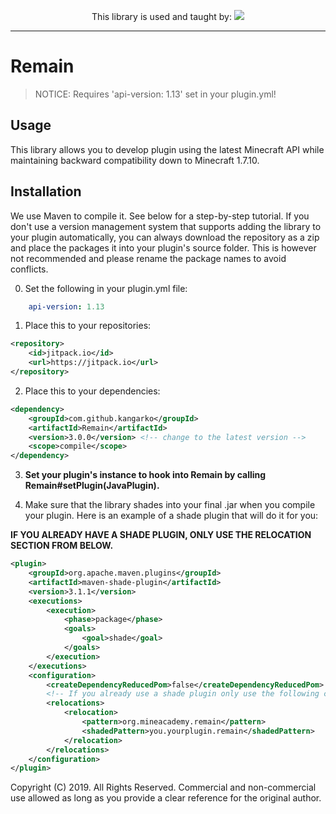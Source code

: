 <p align="center">
  This library is used and taught by:
  <a href="https://www.spigotcourse.org/?utm_source=github&utm_medium=github">
    <img src="https://i.imgur.com/Xr0p2g3.png" />
  </a>
</p>

---

# Remain

> NOTICE: Requires 'api-version: 1.13' set in your plugin.yml!

## Usage
This library allows you to develop plugin using the latest Minecraft API while maintaining backward compatibility down to Minecraft 1.7.10.

## Installation
We use Maven to compile it. See below for a step-by-step tutorial. If you don't use a version management system that supports adding the library to your plugin automatically, you can always download the repository as a zip and place the packages it into your plugin's source folder. This is however not recommended and please rename the package names to avoid conflicts.

0. Set the following in your plugin.yml file:
```yaml
    api-version: 1.13
```

1. Place this to your repositories:

```xml
<repository>
	<id>jitpack.io</id>
	<url>https://jitpack.io</url>
</repository>
```

2. Place this to your dependencies:

```xml
<dependency>
	<groupId>com.github.kangarko</groupId>
	<artifactId>Remain</artifactId>
	<version>3.0.0</version> <!-- change to the latest version -->
	<scope>compile</scope>
</dependency>
```

3. **Set your plugin's instance to hook into Remain by calling Remain#setPlugin(JavaPlugin).**

4. Make sure that the library shades into your final .jar when you compile your plugin. Here is an example of a shade plugin that will do it for you:

**IF YOU ALREADY HAVE A SHADE PLUGIN, ONLY USE THE RELOCATION SECTION FROM BELOW.**

```xml
<plugin>
	<groupId>org.apache.maven.plugins</groupId>
	<artifactId>maven-shade-plugin</artifactId>
	<version>3.1.1</version>
	<executions>
		<execution>
			<phase>package</phase>
			<goals>
				<goal>shade</goal>
			</goals>
		</execution>
	</executions>
	<configuration>
		<createDependencyReducedPom>false</createDependencyReducedPom>
		<!-- If you already use a shade plugin only use the following code and paste it into it -->
		<relocations>
			<relocation>
				<pattern>org.mineacademy.remain</pattern>
				<shadedPattern>you.yourplugin.remain</shadedPattern>
			</relocation>
		</relocations>
	</configuration>
</plugin>
```

Copyright (C) 2019. All Rights Reserved. Commercial and non-commercial use allowed as long as you provide a clear reference for the original author.  
